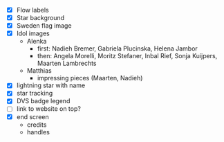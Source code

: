 - [x] Flow labels
- [x] Star background
- [x] Sweden flag image
- [x] Idol images
  - Alenka
    - first: Nadieh Bremer, Gabriela Plucinska, Helena Jambor
    - then: Angela Morelli, Moritz Stefaner, Inbal Rief, Sonja Kuijpers, Maarten Lambrechts
  - Matthias
    - impressing pieces (Maarten, Nadieh)
- [x] lightning star with name
- [x] star tracking
- [x] DVS badge legend
- [ ] link to website on top?
- [x] end screen
  - credits
  - handles